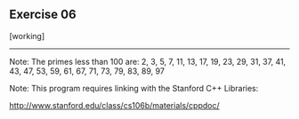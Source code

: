 Exercise 06
----------- 

[working]

---

Note: The primes less than 100 are: 2, 3, 5, 7, 11, 13, 17, 19, 23, 29, 31, 37, 41, 43, 47, 53, 59, 61, 67, 71, 73, 79, 83, 89, 97

Note: This program requires linking with the Stanford C++ Libraries:

http://www.stanford.edu/class/cs106b/materials/cppdoc/